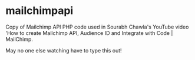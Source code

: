 # mailchimpapi
Copy of Mailchimp API PHP code used in Sourabh Chawla's YouTube video 'How to create Mailchimp API, Audience ID and Integrate with Code | MailChimp.

May no one else watching have to type this out!
